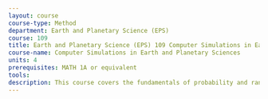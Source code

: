 ```yaml
---
layout: course 
course-type: Method
department: Earth and Planetary Science (EPS)
course: 109
title: Earth and Planetary Science (EPS) 109 Computer Simulations in Earth and Planetary Sciences
course-name: Computer Simulations in Earth and Planetary Sciences
units: 4
prerequisites: MATH 1A or equivalent
tools: 
description: This course covers the fundamentals of probability and random processes useful in fields such as networks, communication, signal processing, and control. Sample space, events, probability law. Conditional probability. Independence. Random variables. Distribution, density functions. Random vectors. Law of large numbers. Central limit theorem. Estimation and detection. Markov chains.
---
```


